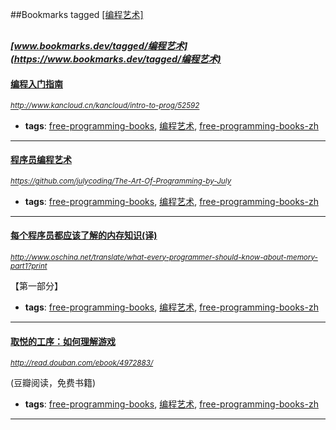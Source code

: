 ##Bookmarks tagged [[编程艺术]](https://www.bookmarks.dev?q=[编程艺术])

_<sup><sup>[www.bookmarks.dev/tagged/编程艺术](https://www.bookmarks.dev/tagged/编程艺术)</sup></sup>_
---
#### [编程入门指南](http://www.kancloud.cn/kancloud/intro-to-prog/52592)
_<sup>http://www.kancloud.cn/kancloud/intro-to-prog/52592</sup>_

* **tags**: [free-programming-books](../tagged/free-programming-books.md), [编程艺术](../tagged/编程艺术.md), [free-programming-books-zh](../tagged/free-programming-books-zh.md)
---
#### [程序员编程艺术](https://github.com/julycoding/The-Art-Of-Programming-by-July)
_<sup>https://github.com/julycoding/The-Art-Of-Programming-by-July</sup>_

* **tags**: [free-programming-books](../tagged/free-programming-books.md), [编程艺术](../tagged/编程艺术.md), [free-programming-books-zh](../tagged/free-programming-books-zh.md)
---
#### [每个程序员都应该了解的内存知识(译)](http://www.oschina.net/translate/what-every-programmer-should-know-about-memory-part1?print)
_<sup>http://www.oschina.net/translate/what-every-programmer-should-know-about-memory-part1?print</sup>_

【第一部分】
* **tags**: [free-programming-books](../tagged/free-programming-books.md), [编程艺术](../tagged/编程艺术.md), [free-programming-books-zh](../tagged/free-programming-books-zh.md)
---
#### [取悦的工序：如何理解游戏](http://read.douban.com/ebook/4972883/)
_<sup>http://read.douban.com/ebook/4972883/</sup>_

(豆瓣阅读，免费书籍)
* **tags**: [free-programming-books](../tagged/free-programming-books.md), [编程艺术](../tagged/编程艺术.md), [free-programming-books-zh](../tagged/free-programming-books-zh.md)
---
